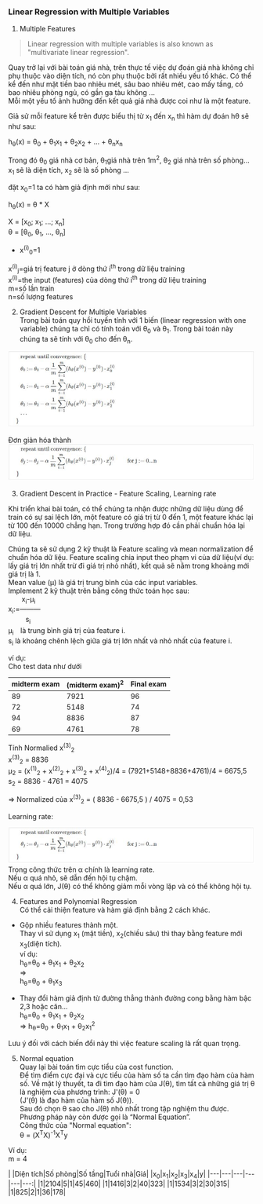 ### Linear Regression with Multiple Variables  


1. Multiple Features  
> Linear regression with multiple variables is also known as "multivariate linear regression".  

Quay trở lại với bài toán giá nhà, trên thực tế việc dự đoán giá nhà không chỉ phụ thuộc vào diện tích, nó còn phụ thuộc bởi rất nhiều yếu tố khác. Có thể kể đến như mặt tiền bao nhiêu mét, sâu bao nhiêu mét, cao mấy tầng, có bao nhiêu phòng ngủ, có gần ga tàu không ...  
Mỗi một yếu tố ảnh hưởng đến kết quả giá nhà được coi như là một feature.  

Giả sử mỗi feature kể trên được biểu thị từ x<sub>1</sub> đến x<sub>n</sub> thì hàm dự đoán hθ sẽ như sau:  

h<sub>θ</sub>(x) = θ<sub>0</sub> + θ<sub>1</sub>x<sub>1</sub> + θ<sub>2</sub>x<sub>2</sub> + ... + θ<sub>n</sub>x<sub>n</sub>

Trong đó θ<sub>0</sub> giá nhà cơ bản, θ<sub>1</sub>giá nhà trên 1m<sup>2</sup>, θ<sub>2</sub> giá nhà trên số phòng... x<sub>1</sub> sẽ là diện tích, x<sub>2</sub> sẽ là số phòng ...

đặt x<sub>0</sub>=1 ta có hàm giả định mới như sau:

h<sub>θ</sub>(x) = θ * X  

X = [x<sub>0</sub>; x<sub>1</sub>; ...; x<sub>n</sub>]  
θ = [θ<sub>0</sub>, θ<sub>1</sub>, ..., θ<sub>n</sub>]  

* x<sup>(i)</sup><sub>0</sub>=1  

x<sup>(i)</sup><sub>j</sub>=giá trị feature j ở dòng thứ i<sup>th</sup> trong dữ liệu training  
x<sup>(i)</sup>=the input (features) của dòng thứ i<sup>th</sup> trong dữ liệu training  
m=số lần train  
n=số lượng features  



2. Gradient Descent for Multiple Variables  
Trong bài toán quy hồi tuyến tính với 1 biến (linear regression with one variable) chúng ta chỉ có tính toán với θ<sub>0</sub> và θ<sub>1</sub>.
Trong bài toán này chúng ta sẽ tính với θ<sub>0</sub> cho đến θ<sub>n</sub>.

![alt text](/img/lesson2_001.JPG "~~")

Đơn giản hóa thành
![alt text](/img/lesson2_002.JPG "Tổng quát")

3. Gradient Descent in Practice - Feature Scaling, Learning rate  

Khi triển khai bài toán, có thể chúng ta nhận được những dữ liệu dùng để train có sự sai lệch lớn, một feature có giá trị từ 0 đến 1, một feature khác lại từ 100 đến 10000 chẳng hạn. Trong trường hợp đó cần phải chuẩn hóa lại dữ liệu.  

Chúng ta sẽ sử dụng 2 kỹ thuật là Feature scaling và mean normalization để chuẩn hóa dữ liệu.
Feature scaling chia input theo phạm vi của dữ liệu(ví dụ: lấy giá trị lớn nhất trừ đi giá trị nhỏ nhất), kết quả sẽ nằm trong khoảng mới giá trị là 1.  
Mean value (μ) là giá trị trung bình của các input variables.  
Implement 2 kỹ thuật trên bằng công thức toán học sau:  
&nbsp;&nbsp;&nbsp;&nbsp;&nbsp;&nbsp;&nbsp;x<sub>i</sub>-μ<sub>i</sub>  
x<sub>i</sub>:=―――  
&nbsp;&nbsp;&nbsp;&nbsp;&nbsp;&nbsp;&nbsp;&nbsp;&nbsp;s<sub>i</sub>  
μ<sub>i</sub>　là trung bình giá trị của feature i.  
s<sub>i</sub> là khoảng chênh lệch giữa giá trị lớn nhất và nhỏ nhất của feature i.  

ví dụ:  
Cho test data như dưới  

| midterm exam | (midterm exam)<sup>2</sup> | Final exam |
|-|-|-|
|89|7921|96|
|72|5148|74|
|94|8836|87|
|69|4761|78|

Tính Normalied x<sup>(3)</sup><sub>2</sub>  
x<sup>(3)</sup><sub>2</sub> = 8836  
μ<sub>2</sub> = (x<sup>(1)</sup><sub>2</sub> + x<sup>(2)</sup><sub>2</sub> + x<sup>(3)</sup><sub>2</sub> + x<sup>(4)</sup><sub>2</sub>)/4 = (7921+5148+8836+4761)/4 = 6675,5  
s<sub>2</sub> = 8836 - 4761 = 4075  

=> Normalized của x<sup>(3)</sup><sub>2</sub> = ( 8836 - 6675,5 ) / 4075 = 0,53  


Learning rate:  

![alt text](/img/lesson2_002.JPG "Tổng quát")
Trong công thức trên α chính là learning rate.  
Nếu α quá nhỏ, sẽ dẫn đến hội tụ chậm.  
Nếu α quá lớn, J(θ) có thể không giảm mỗi vòng lặp và có thể không hội tụ.  


4. Features and Polynomial Regression  
Có thể cải thiện feature và hàm giả định bằng 2 cách khác.  

* Gộp nhiều features thành một.  
Thay vì sử dụng x<sub>1</sub> (mặt tiền), x<sub>2</sub>(chiều sâu) thì thay bằng feature mới x<sub>3</sub>(diện tích).  
ví dụ:  
h<sub>θ</sub>=θ<sub>0</sub> + θ<sub>1</sub>x<sub>1</sub> + θ<sub>2</sub>x<sub>2</sub>  
=>  
h<sub>θ</sub>=θ<sub>0</sub> + θ<sub>1</sub>x<sub>3</sub>  

* Thay đổi hàm giả định từ đường thẳng thành đường cong bằng hàm bậc 2,3 hoặc căn...  
h<sub>θ</sub>=θ<sub>0</sub> + θ<sub>1</sub>x<sub>1</sub> + θ<sub>2</sub>x<sub>2</sub>  
=>
h<sub>θ</sub>=θ<sub>0</sub> + θ<sub>1</sub>x<sub>1</sub> + θ<sub>2</sub>x<sub>1</sub><sup>2</sup>  

Lưu ý đối với cách biến đổi này thì việc feature scaling là rất quan trọng.  

5. Normal equation  
Quay lại bài toán tìm cực tiểu của cost function.  
Để tìm điểm cực đại và cực tiểu của hàm số ta cần tìm đạo hàm của hàm số. Về mặt lý thuyết, ta đi tìm đạo hàm của J(θ), tìm tất cả những giá trị θ là nghiệm của phương trình:
J'(θ) = 0  
(J'(θ) là đạo hàm của hàm số J(θ)).  
Sau đó chọn θ sao cho J(θ) nhỏ nhất trong tập nghiệm thu được. Phương pháp này còn được gọi là “Normal Equation”.  
Công thức của "Normal equation":  
θ = (X<sup>T</sup>X)<sup>-1</sup>X<sup>T</sup>y  

Ví dụ:  
m = 4  

| |Diện tích|Số phòng|Số tầng|Tuổi nhà|Giá|
|x<sub>0</sub>|x<sub>1</sub>|x<sub>2</sub>|x<sub>3</sub>|x<sub>4</sub>|y|
|---|---|---|---|---|---:|
|1|2104|5|1|45|460|
|1|1416|3|2|40|323|
|1|1534|3|2|30|315|
|1|825|2|1|36|178|





<tobe continous...>
